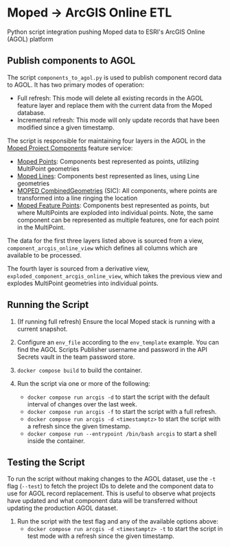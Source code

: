 # Moped → ArcGIS Online ETL

Python script integration pushing Moped data to ESRI's ArcGIS Online (AGOL) platform

## Publish components to AGOL

The script `components_to_agol.py` is used to publish component record data to AGOL. It has two primary modes of operation:

- Full refresh: This mode will delete all existing records in the AGOL feature layer and replace them with the current data from the Moped database.
- Incremental refresh: This mode will only update records that have been modified since a given timestamp.

The script is responsible for maintaining four layers in the AGOL in the [Moped Project Components](https://austin.maps.arcgis.com/home/item.html?id=1c084c8756a84e6db7e2796c98c850a2) feature service:

- [Moped Points](https://austin.maps.arcgis.com/home/item.html?id=1c084c8756a84e6db7e2796c98c850a2&sublayer=0): Components best represented as points, utilizing MultiPoint geometries
- [Moped Lines](https://austin.maps.arcgis.com/home/item.html?id=1c084c8756a84e6db7e2796c98c850a2&sublayer=1): Components best represented as lines, using Line geometries
- [MOPED CombinedGeometries](https://austin.maps.arcgis.com/home/item.html?id=1c084c8756a84e6db7e2796c98c850a2&sublayer=2) (SIC): All components, where points are transformed into a line ringing the location
- [Moped Feature Points](https://austin.maps.arcgis.com/home/item.html?id=1c084c8756a84e6db7e2796c98c850a2&sublayer=3): Components best represented as points, but where MultiPoints are exploded into individual points. Note, the same component can be represented as multiple features, one for each point in the MultiPoint.

The data for the first three layers listed above is sourced from a view, `component_arcgis_online_view` which defines all columns which are available to be processed.

The fourth layer is sourced from a derivative view, `exploded_component_arcgis_online_view`, which takes the previous view and explodes MultiPoint geometries into individual points.

## Running the Script

1. (If running full refresh) Ensure the local Moped stack is running with a current snapshot.

1. Configure an `env_file` according to the `env_template` example. You can find the AGOL Scripts Publisher username and password in the API Secrets vault in the team password store.

1. `docker compose build` to build the container.

1. Run the script via one or more of the following:
   - `docker compose run arcgis -d` to start the script with the default interval of changes over the last week.
   - `docker compose run arcgis -f` to start the script with a full refresh.
   - `docker compose run arcgis -d <timestamptz>` to start the script with a refresh since the given timestamp.
   - `docker compose run --entrypoint /bin/bash arcgis` to start a shell inside the container.

## Testing the Script

To run the script without making changes to the AGOL dataset, use the `-t` flag (`--test`) to fetch the project IDs to delete and the component data to use for AGOL record replacement. This is useful to observe what projects have updated and what component data will be transferred without updating the production AGOL dataset.

1. Run the script with the test flag and any of the available options above:
   - `docker compose run arcgis -d <timestamptz> -t` to start the script in test mode with a refresh since the given timestamp.
